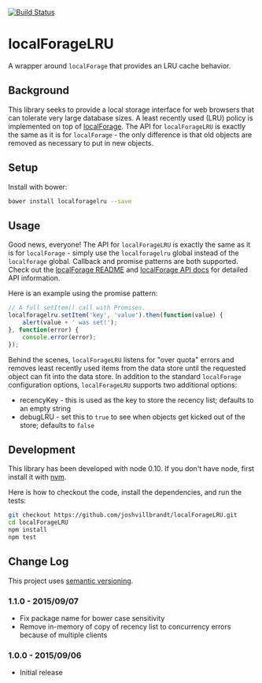[![Build Status](https://travis-ci.org/joshvillbrandt/localForageLRU.svg?branch=master)](https://travis-ci.org/joshvillbrandt/localForageLRU)

# localForageLRU

A wrapper around `localForage` that provides an LRU cache behavior.

## Background

This library seeks to provide a local storage interface for web browsers that can tolerate very large database sizes. A least recently used (LRU) policy is implemented on top of [localForage](https://github.com/mozilla/localForage). The API for `localForageLRU` is exactly the same as it is for `localForage` - the only difference is that old objects are removed as necessary to put in new objects.

## Setup

Install with bower:

```bash
bower install localforagelru --save
```

## Usage

Good news, everyone! The API for `localForageLRU` is exactly the same as it is for `localForage` - simply use the `localforagelru` global instead of the `localforage` global. Callback and promise patterns are both supported. Check out the [localForage README](https://github.com/mozilla/localForage) and [localForage API docs](http://mozilla.github.io/localForage/) for detailed API information.

Here is an example using the promise pattern:

```javascript
// A full setItem() call with Promises.
localforagelru.setItem('key', 'value').then(function(value) {
    alert(value + ' was set!');
}, function(error) {
    console.error(error);
});
```

Behind the scenes, `localForageLRU` listens for "over quota" errors and removes least recently used items from the data store until the requested object can fit into the data store. In addition to the standard `localForage` configuration options, `localForageLRU` supports two additional options:

* recencyKey - this is used as the key to store the recency list; defaults to an empty string
* debugLRU - set this to `true` to see when objects get kicked out of the store; defaults to `false`

## Development

This library has been developed with node 0.10. If you don't have node, first install it with [nvm](https://github.com/creationix/nvm).

Here is how to checkout the code, install the dependencies, and run the tests:

```bash
git checkout https://github.com/joshvillbrandt/localForageLRU.git
cd localForageLRU
npm install
npm test
```

## Change Log

This project uses [semantic versioning](http://semver.org/).

### 1.1.0 - 2015/09/07

* Fix package name for bower case sensitivity
* Remove in-memory of copy of recency list to concurrency errors because of multiple clients

### 1.0.0 - 2015/09/06

* Initial release
